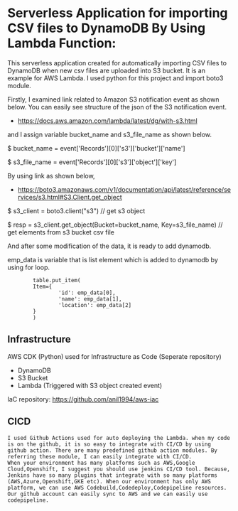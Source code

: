 # Serverless Application for importing CSV files to DynamoDB By Using Lambda Function:

This serverless application created for automatically importing CSV files to DynamoDB when new csv files are uploaded into S3 bucket. It is an example for AWS Lambda.
I used python for this project and import boto3 module. 

Firstly, I examined link related to Amazon S3 notification event as shown below. You can easily see structure of the json of the S3 notification event.
* https://docs.aws.amazon.com/lambda/latest/dg/with-s3.html

and I assign variable bucket_name and s3_file_name as shown below.

   $  bucket_name = event['Records'][0]['s3']['bucket']['name']
   
   $  s3_file_name = event['Records'][0]['s3']['object']['key']
    
By using link as shown below,

* https://boto3.amazonaws.com/v1/documentation/api/latest/reference/services/s3.html#S3.Client.get_object

$ s3_client = boto3.client("s3") // get s3 object

$ resp = s3_client.get_object(Bucket=bucket_name, Key=s3_file_name) // get elements from s3 bucket csv file

And after some modification of the data, it is ready to add dynamodb.

emp_data is variable that is list element which is added to dynamodb by using for loop. 


            table.put_item(
            Item={
                    'id': emp_data[0],
                    'name': emp_data[1],
                    'location': emp_data[2]
            }
            )
## Infrastructure

AWS CDK (Python) used for Infrastructure as Code (Seperate repository)

* DynamoDB
* S3 Bucket
* Lambda (Triggered with S3 object created event)

IaC repository: https://github.com/anil1994/aws-iac

## CICD

    I used Github Actions used for auto deploying the Lambda. when my code is on the github, it is so easy to integrate with CI/CD by using github action. There are many predefined github action modules. By referring these module, I can easily integrate with CI/CD.
    When your environment has many platforms such as AWS,Google Cloud,Openshift, I suggest you should use jenkins CI/CD tool. Because, Jenkins have so many plugins that integrate with so many platforms (AWS,Azure,Openshift,GKE etc). When our environment has only AWS platform, we can use AWS Codebuild,Codedeploy,Codepipeline resources. Our github account can easily sync to AWS and we can easily use codepipeline.  
